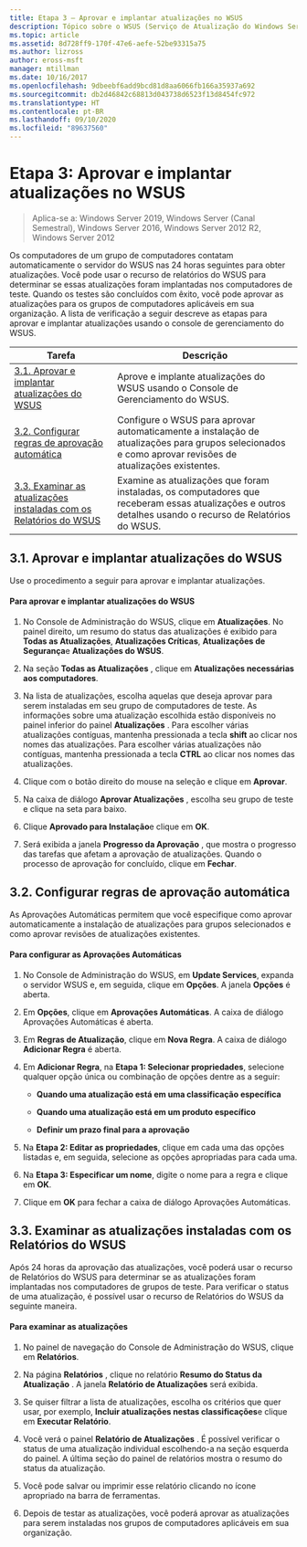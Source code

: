 ```yaml
---
title: Etapa 3 – Aprovar e implantar atualizações no WSUS
description: Tópico sobre o WSUS (Serviço de Atualização do Windows Server) – aprovar e implantar atualizações no WSUS é a etapa três em um processo de quatro etapas para implantar o WSUS
ms.topic: article
ms.assetid: 8d728ff9-170f-47e6-aefe-52be93315a75
ms.author: lizross
author: eross-msft
manager: mtillman
ms.date: 10/16/2017
ms.openlocfilehash: 9dbeebf6add9bcd81d8aa6066fb166a35937a692
ms.sourcegitcommit: db2d46842c68813d043738d6523f13d8454fc972
ms.translationtype: HT
ms.contentlocale: pt-BR
ms.lasthandoff: 09/10/2020
ms.locfileid: "89637560"
---
```

# <a name="step-3-approve-and-deploy-updates-in-wsus"></a>Etapa 3: Aprovar e implantar atualizações no WSUS

>Aplica-se a: Windows Server 2019, Windows Server (Canal Semestral), Windows Server 2016, Windows Server 2012 R2, Windows Server 2012

Os computadores de um grupo de computadores contatam automaticamente o servidor do WSUS nas 24 horas seguintes para obter atualizações. Você pode usar o recurso de relatórios do WSUS para determinar se essas atualizações foram implantadas nos computadores de teste. Quando os testes são concluídos com êxito, você pode aprovar as atualizações para os grupos de computadores aplicáveis em sua organização. A lista de verificação a seguir descreve as etapas para aprovar e implantar atualizações usando o console de gerenciamento do WSUS.

|Tarefa|Descrição|
|----|--------|
|[3.1. Aprovar e implantar atualizações do WSUS](3-approve-and-deploy-updates-in-wsus.md#BKM_3.1.)|Aprove e implante atualizações do WSUS usando o Console de Gerenciamento do WSUS.|
|[3.2. Configurar regras de aprovação automática](3-approve-and-deploy-updates-in-wsus.md#BKM_3.2.a.)|Configure o WSUS para aprovar automaticamente a instalação de atualizações para grupos selecionados e como aprovar revisões de atualizações existentes.|
|[3.3. Examinar as atualizações instaladas com os Relatórios do WSUS](3-approve-and-deploy-updates-in-wsus.md#BKM_3.3.)|Examine as atualizações que foram instaladas, os computadores que receberam essas atualizações e outros detalhes usando o recurso de Relatórios do WSUS.|

## <a name="31-approve-and-deploy-wsus-updates"></a><a name=BKM_3.1.></a>3.1. Aprovar e implantar atualizações do WSUS
Use o procedimento a seguir para aprovar e implantar atualizações.

#### <a name="to-approve-and-deploy-wsus-updates"></a>Para aprovar e implantar atualizações do WSUS

1.  No Console de Administração do WSUS, clique em **Atualizações**. No painel direito, um resumo do status das atualizações é exibido para **Todas as Atualizações**, **Atualizações Críticas**, **Atualizações de Segurança**e **Atualizações do WSUS**.

2.  Na seção **Todas as Atualizações** , clique em **Atualizações necessárias aos computadores**.

3.  Na lista de atualizações, escolha aquelas que deseja aprovar para serem instaladas em seu grupo de computadores de teste. As informações sobre uma atualização escolhida estão disponíveis no painel inferior do painel **Atualizações** . Para escolher várias atualizações contíguas, mantenha pressionada a tecla **shift** ao clicar nos nomes das atualizações. Para escolher várias atualizações não contíguas, mantenha pressionada a tecla **CTRL** ao clicar nos nomes das atualizações.

4.  Clique com o botão direito do mouse na seleção e clique em **Aprovar**.

5.  Na caixa de diálogo **Aprovar Atualizações** , escolha seu grupo de teste e clique na seta para baixo.

6.  Clique **Aprovado para Instalação**e clique em **OK**.

7.  Será exibida a janela **Progresso da Aprovação** , que mostra o progresso das tarefas que afetam a aprovação de atualizações. Quando o processo de aprovação for concluído, clique em **Fechar**.

## <a name="32-configure-auto-approval-rules"></a><a name=BKM_3.2.a.></a>3.2. Configurar regras de aprovação automática
As Aprovações Automáticas permitem que você especifique como aprovar automaticamente a instalação de atualizações para grupos selecionados e como aprovar revisões de atualizações existentes.

#### <a name="to-configure-automatic-approvals"></a>Para configurar as Aprovações Automáticas

1.  No Console de Administração do WSUS, em **Update Services**, expanda o servidor WSUS e, em seguida, clique em **Opções**. A janela **Opções** é aberta.

2.  Em **Opções**, clique em **Aprovações Automáticas**. A caixa de diálogo Aprovações Automáticas é aberta.

3.  Em **Regras de Atualização**, clique em **Nova Regra**. A caixa de diálogo **Adicionar Regra** é aberta.

4.  Em **Adicionar Regra**, na **Etapa 1: Selecionar propriedades**, selecione qualquer opção única ou combinação de opções dentre as a seguir:

    -   **Quando uma atualização está em uma classificação específica**

    -   **Quando uma atualização está em um produto específico**

    -   **Definir um prazo final para a aprovação**

5.  Na **Etapa 2: Editar as propriedades**, clique em cada uma das opções listadas e, em seguida, selecione as opções apropriadas para cada uma.

6.  Na **Etapa 3: Especificar um nome**, digite o nome para a regra e clique em **OK**.

7.  Clique em **OK** para fechar a caixa de diálogo Aprovações Automáticas.

## <a name="33-review-installed-updates-with-wsus-reports"></a><a name=BKM_3.3.></a>3.3. Examinar as atualizações instaladas com os Relatórios do WSUS
Após 24 horas da aprovação das atualizações, você poderá usar o recurso de Relatórios do WSUS para determinar se as atualizações foram implantadas nos computadores de grupos de teste. Para verificar o status de uma atualização, é possível usar o recurso de Relatórios do WSUS da seguinte maneira.

#### <a name="to-review-updates"></a>Para examinar as atualizações

1.  No painel de navegação do Console de Administração do WSUS, clique em **Relatórios**.

2.  Na página **Relatórios** , clique no relatório **Resumo do Status da Atualização** . A janela **Relatório de Atualizações** será exibida.

3.  Se quiser filtrar a lista de atualizações, escolha os critérios que quer usar, por exemplo, **Incluir atualizações nestas classificações**e clique em **Executar Relatório**.

4.  Você verá o painel **Relatório de Atualizações** . É possível verificar o status de uma atualização individual escolhendo-a na seção esquerda do painel. A última seção do painel de relatórios mostra o resumo do status da atualização.

5.  Você pode salvar ou imprimir esse relatório clicando no ícone apropriado na barra de ferramentas.

6.  Depois de testar as atualizações, você poderá aprovar as atualizações para serem instaladas nos grupos de computadores aplicáveis em sua organização.
